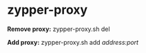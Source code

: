 zypper-proxy
============

**Remove proxy:**
	zypper-proxy.sh del

**Add proxy:**
	zypper-proxy.sh add *address:port*
